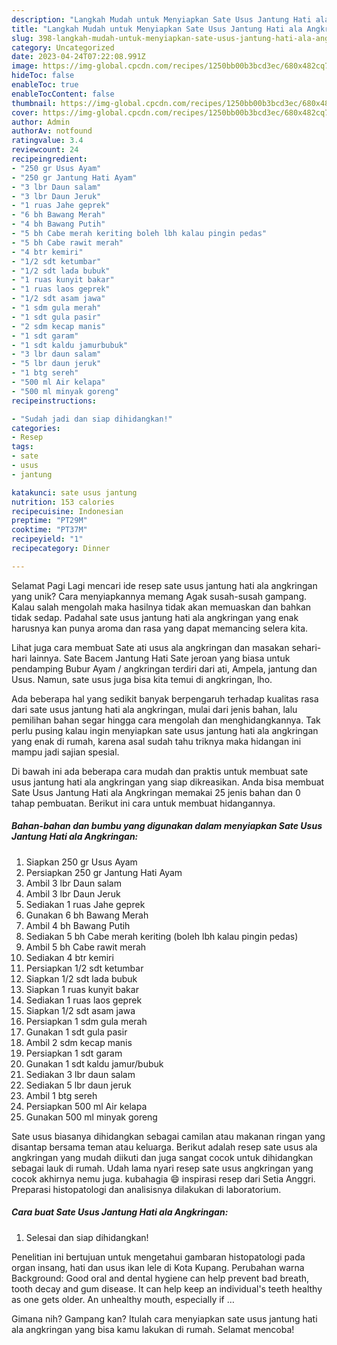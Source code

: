 ```yaml
---
description: "Langkah Mudah untuk Menyiapkan Sate Usus Jantung Hati ala Angkringan yang Lezat, Lezat"
title: "Langkah Mudah untuk Menyiapkan Sate Usus Jantung Hati ala Angkringan yang Lezat, Lezat"
slug: 398-langkah-mudah-untuk-menyiapkan-sate-usus-jantung-hati-ala-angkringan-yang-lezat-lezat
category: Uncategorized
date: 2023-04-24T07:22:08.991Z
image: https://img-global.cpcdn.com/recipes/1250bb00b3bcd3ec/680x482cq70/sate-usus-jantung-hati-ala-angkringan-foto-resep-utama.jpg
hideToc: false
enableToc: true
enableTocContent: false
thumbnail: https://img-global.cpcdn.com/recipes/1250bb00b3bcd3ec/680x482cq70/sate-usus-jantung-hati-ala-angkringan-foto-resep-utama.jpg
cover: https://img-global.cpcdn.com/recipes/1250bb00b3bcd3ec/680x482cq70/sate-usus-jantung-hati-ala-angkringan-foto-resep-utama.jpg
author: Admin
authorAv: notfound
ratingvalue: 3.4
reviewcount: 24
recipeingredient:
- "250 gr Usus Ayam"
- "250 gr Jantung Hati Ayam"
- "3 lbr Daun salam"
- "3 lbr Daun Jeruk"
- "1 ruas Jahe geprek"
- "6 bh Bawang Merah"
- "4 bh Bawang Putih"
- "5 bh Cabe merah keriting boleh lbh kalau pingin pedas"
- "5 bh Cabe rawit merah"
- "4 btr kemiri"
- "1/2 sdt ketumbar"
- "1/2 sdt lada bubuk"
- "1 ruas kunyit bakar"
- "1 ruas laos geprek"
- "1/2 sdt asam jawa"
- "1 sdm gula merah"
- "1 sdt gula pasir"
- "2 sdm kecap manis"
- "1 sdt garam"
- "1 sdt kaldu jamurbubuk"
- "3 lbr daun salam"
- "5 lbr daun jeruk"
- "1 btg sereh"
- "500 ml Air kelapa"
- "500 ml minyak goreng"
recipeinstructions:

- "Sudah jadi dan siap dihidangkan!"
categories:
- Resep
tags:
- sate
- usus
- jantung

katakunci: sate usus jantung 
nutrition: 153 calories
recipecuisine: Indonesian
preptime: "PT29M"
cooktime: "PT37M"
recipeyield: "1"
recipecategory: Dinner

---
```



Selamat Pagi Lagi mencari ide resep sate usus jantung hati ala angkringan yang unik? Cara menyiapkannya memang Agak susah-susah gampang. Kalau salah mengolah maka hasilnya tidak akan memuaskan dan bahkan tidak sedap. Padahal sate usus jantung hati ala angkringan yang enak harusnya kan punya aroma dan rasa yang dapat memancing selera kita.


Lihat juga cara membuat Sate ati usus ala angkringan dan masakan sehari-hari lainnya. Sate Bacem Jantung Hati Sate jeroan yang biasa untuk pendamping Bubur Ayam / angkringan terdiri dari ati, Ampela, jantung dan Usus. Namun, sate usus juga bisa kita temui di angkringan, lho.

Ada beberapa hal yang sedikit banyak berpengaruh terhadap kualitas rasa dari sate usus jantung hati ala angkringan, mulai dari jenis bahan, lalu pemilihan bahan segar hingga cara mengolah dan menghidangkannya. Tak perlu pusing kalau ingin menyiapkan sate usus jantung hati ala angkringan yang enak di rumah, karena asal sudah tahu triknya maka hidangan ini mampu jadi sajian spesial.


Di bawah ini ada beberapa cara mudah dan praktis untuk membuat sate usus jantung hati ala angkringan yang siap dikreasikan. Anda bisa membuat Sate Usus Jantung Hati ala Angkringan memakai 25 jenis bahan dan 0 tahap pembuatan. Berikut ini cara untuk membuat hidangannya.

<!--inarticleads1-->

##### Bahan-bahan dan bumbu yang digunakan dalam menyiapkan Sate Usus Jantung Hati ala Angkringan:

1. Siapkan 250 gr Usus Ayam
1. Persiapkan 250 gr Jantung Hati Ayam
1. Ambil 3 lbr Daun salam
1. Ambil 3 lbr Daun Jeruk
1. Sediakan 1 ruas Jahe geprek
1. Gunakan 6 bh Bawang Merah
1. Ambil 4 bh Bawang Putih
1. Sediakan 5 bh Cabe merah keriting (boleh lbh kalau pingin pedas)
1. Ambil 5 bh Cabe rawit merah
1. Sediakan 4 btr kemiri
1. Persiapkan 1/2 sdt ketumbar
1. Siapkan 1/2 sdt lada bubuk
1. Siapkan 1 ruas kunyit bakar
1. Sediakan 1 ruas laos geprek
1. Siapkan 1/2 sdt asam jawa
1. Persiapkan 1 sdm gula merah
1. Gunakan 1 sdt gula pasir
1. Ambil 2 sdm kecap manis
1. Persiapkan 1 sdt garam
1. Gunakan 1 sdt kaldu jamur/bubuk
1. Sediakan 3 lbr daun salam
1. Sediakan 5 lbr daun jeruk
1. Ambil 1 btg sereh
1. Persiapkan 500 ml Air kelapa
1. Gunakan 500 ml minyak goreng


Sate usus biasanya dihidangkan sebagai camilan atau makanan ringan yang disantap bersama teman atau keluarga. Berikut adalah resep sate usus ala angkringan yang mudah diikuti dan juga sangat cocok untuk dihidangkan sebagai lauk di rumah. Udah lama nyari resep sate usus angkringan yang cocok akhirnya nemu juga. kubahagia 😄 inspirasi resep dari Setia Anggri. Preparasi histopatologi dan analisisnya dilakukan di laboratorium. 

<!--inarticleads2-->

##### Cara buat Sate Usus Jantung Hati ala Angkringan:


1. Selesai dan siap dihidangkan!

Penelitian ini bertujuan untuk mengetahui gambaran histopatologi pada organ insang, hati dan usus ikan lele di Kota Kupang. Perubahan warna Background: Good oral and dental hygiene can help prevent bad breath, tooth decay and gum disease. It can help keep an individual&#39;s teeth healthy as one gets older. An unhealthy mouth, especially if … 

Gimana nih? Gampang kan? Itulah cara menyiapkan sate usus jantung hati ala angkringan yang bisa kamu lakukan di rumah. Selamat mencoba!
